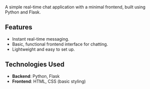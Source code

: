 
A simple real-time chat application with a minimal frontend, built using Python and Flask.  

## Features  
- Instant real-time messaging.  
- Basic, functional frontend interface for chatting.  
- Lightweight and easy to set up.  

## Technologies Used  
- **Backend**: Python, Flask  
- **Frontend**: HTML, CSS (basic styling) 
